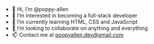 - 👋 Hi, I’m @poppy-allen
- 👀 I’m interested in becoming a full-stack developer
- 🌱 I’m currently learning HTML, CSS and JavaScript
- 💞️ I’m looking to collaborate on anything and everything
- 📫 Contact me at poppyallen.dev@gmail.com

<!---
poppy-allen/poppy-allen is a ✨ special ✨ repository because its `README.md` (this file) appears on your GitHub profile.
You can click the Preview link to take a look at your changes.
--->
